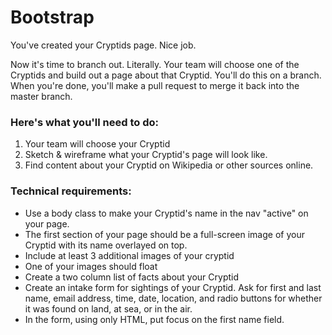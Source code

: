 # Bootstrap

You've created your Cryptids page. Nice job.

Now it's time to branch out. Literally. Your team will choose one of the Cryptids and build out a page about that Cryptid. You'll do this on a branch. When you're done, you'll make a pull request to merge it back into the master branch.

### Here's what you'll need to do:

1. Your team will choose your Cryptid
2. Sketch & wireframe what your Cryptid's page will look like.
3. Find content about your Cryptid on Wikipedia or other sources online.

### Technical requirements:

* Use a body class to make your Cryptid's name in the nav "active" on your page.
* The first section of your page should be a full-screen image of your Cryptid with its name overlayed on top.
* Include at least 3 additional images of your cryptid
* One of your images should float
* Create a two column list of facts about your Cryptid
* Create an intake form for sightings of your Cryptid. Ask for first and last name, email address, time, date, location, and radio buttons for whether it was found on land, at sea, or in the air. 
* In the form, using only HTML, put focus on the first name field.
